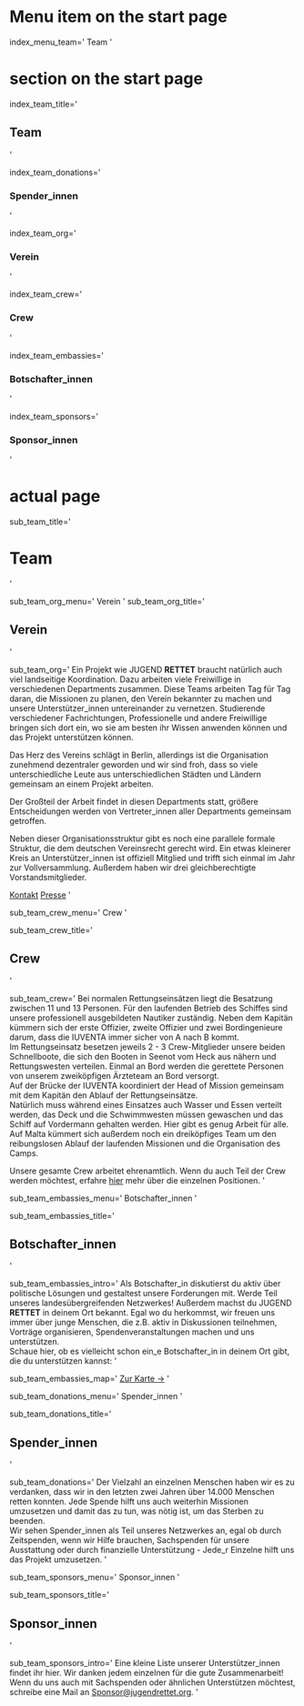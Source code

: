 # Menu item on the start page
index_menu_team='
Team
'

# section on the start page

index_team_title='
## Team
'

index_team_donations='
### Spender_innen
'

index_team_org='
### Verein
'

index_team_crew='
### Crew
'

index_team_embassies='
### Botschafter_innen
'

index_team_sponsors='
### Sponsor_innen
'


# actual page

sub_team_title='
# Team
'

sub_team_org_menu='
Verein
'
sub_team_org_title='
## Verein
'

sub_team_org='
Ein Projekt wie JUGEND **RETTET** braucht natürlich auch viel landseitige Koordination. Dazu arbeiten viele Freiwillige in verschiedenen Departments zusammen. Diese Teams arbeiten Tag für Tag daran, die Missionen zu planen, den Verein bekannter zu machen und unsere Unterstützer_innen untereinander zu vernetzen. Studierende verschiedener Fachrichtungen, Professionelle und andere Freiwillige bringen sich dort ein, wo sie am besten ihr Wissen anwenden können und das Projekt unterstützen können.

Das Herz des Vereins schlägt in Berlin, allerdings ist die Organisation zunehmend dezentraler geworden und wir sind froh, dass so viele unterschiedliche Leute aus unterschiedlichen Städten und Ländern gemeinsam an einem Projekt arbeiten.

Der Großteil der Arbeit findet in diesen Departments statt, größere Entscheidungen werden von Vertreter_innen aller Departments gemeinsam getroffen.

Neben dieser Organisationsstruktur gibt es noch eine parallele formale Struktur, die dem deutschen Vereinsrecht gerecht wird. Ein etwas kleinerer Kreis an Unterstützer_innen ist offiziell Mitglied und trifft sich einmal im Jahr zur Vollversammlung. Außerdem haben wir drei gleichberechtigte Vorstandsmitglieder.

[Kontakt](./contact)
[Presse](./press)
'

sub_team_crew_menu='
Crew
'

sub_team_crew_title='
## Crew
'

sub_team_crew='
Bei normalen Rettungseinsätzen liegt die Besatzung zwischen 11 und 13 Personen. Für den laufenden Betrieb des Schiffes sind unsere professionell ausgebildeten Nautiker zuständig. Neben dem Kapitän kümmern sich der erste Offizier, zweite Offizier und zwei Bordingenieure darum, dass die IUVENTA immer sicher von A nach B kommt.  
Im Rettungseinsatz besetzen jeweils 2 - 3 Crew-Mitglieder unsere beiden Schnellboote, die sich den Booten in Seenot vom Heck aus nähern und Rettungswesten verteilen. Einmal an Bord werden die gerettete Personen von unserem zweiköpfigen Ärzteteam an Bord versorgt.  
Auf der Brücke der IUVENTA koordiniert der Head of Mission gemeinsam mit dem Kapitän den Ablauf der Rettungseinsätze.  
Natürlich muss während eines Einsatzes auch Wasser und Essen verteilt werden, das Deck und die Schwimmwesten müssen gewaschen und das Schiff auf Vordermann gehalten werden. Hier gibt es genug Arbeit für alle.  
Auf Malta kümmert sich außerdem noch ein dreiköpfiges Team um den reibungslosen Ablauf der laufenden Missionen und die Organisation des Camps. 

Unsere gesamte Crew arbeitet ehrenamtlich. Wenn du auch Teil der Crew werden möchtest, erfahre [hier](./crewing) mehr über die einzelnen Positionen.
'

sub_team_embassies_menu='
Botschafter_innen
'

sub_team_embassies_title='
## Botschafter_innen
'

sub_team_embassies_intro='
Als Botschafter_in diskutierst du aktiv über politische Lösungen und gestaltest unsere Forderungen mit. Werde Teil unseres landesübergreifenden Netzwerkes! Außerdem machst du JUGEND **RETTET** in deinem Ort bekannt. Egal wo du herkommst, wir freuen uns immer über junge Menschen, die z.B. aktiv in Diskussionen teilnehmen, Vorträge organisieren, Spendenveranstaltungen machen und uns unterstützen.  
Schaue hier, ob es vielleicht schon ein_e Botschafter_in in deinem Ort gibt, die du unterstützen kannst:
'

sub_team_embassies_map='
[Zur Karte →](https://www.google.com/maps/d/u/0/viewer?mid=1MPGOL2_dmS64Tq5BfVtV7KuU5UY)
'

sub_team_donations_menu='
Spender_innen
'

sub_team_donations_title='
## Spender_innen
'

sub_team_donations='
Der Vielzahl an einzelnen Menschen haben wir es zu verdanken, dass wir in den letzten zwei Jahren über 14.000 Menschen retten konnten. Jede Spende hilft uns auch weiterhin Missionen umzusetzen und damit das zu tun, was nötig ist, um das Sterben zu beenden.  
Wir sehen Spender_innen als Teil unseres Netzwerkes an, egal ob durch Zeitspenden, wenn wir Hilfe brauchen, Sachspenden für unsere Ausstattung oder durch finanzielle Unterstützung - Jede_r Einzelne hilft uns das Projekt umzusetzen. 
'

sub_team_sponsors_menu='
Sponsor_innen
'

sub_team_sponsors_title='
## Sponsor_innen
'

sub_team_sponsors_intro='
Eine kleine Liste unserer Unterstützer_innen findet ihr hier. Wir danken jedem einzelnen für die gute Zusammenarbeit!  
Wenn du uns auch mit Sachspenden oder ähnlichen Unterstützen möchtest, schreibe eine Mail an <Sponsor@jugendrettet.org>.
'
